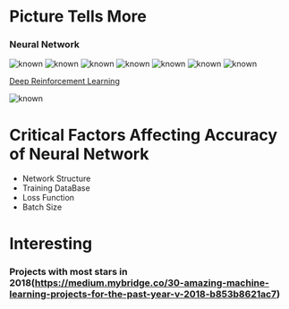 # Picture Tells More
### Neural Network
   ![known](https://github.com/gustavkkk/artificial-intelligence/blob/master/brain.jpg)
   ![known](https://github.com/gustavkkk/artificial-intelligence/blob/master/cnn.png)
   ![known](https://github.com/gustavkkk/artificial-intelligence/blob/master/cnn01.jpg)
   ![known](https://github.com/gustavkkk/artificial-intelligence/blob/master/cnn02.jpg)
   ![known](https://github.com/gustavkkk/artificial-intelligence/blob/master/cnn03.jpg)
   ![known](https://github.com/gustavkkk/artificial-intelligence/blob/master/rnn01.png)
   ![known](https://github.com/gustavkkk/artificial-intelligence/blob/master/rnn02.jpg)
   
   [Deep Reinforcement Learning](http://karpathy.github.io/2016/05/31/rl/)
   
   
   ![known](https://github.com/gustavkkk/artificial-intelligence/blob/master/nn-history.jpg)

# Critical Factors Affecting Accuracy of Neural Network
   - Network Structure
   - Training DataBase
   - Loss Function
   - Batch Size
   
# Interesting
### Projects with most stars in 2018(https://medium.mybridge.co/30-amazing-machine-learning-projects-for-the-past-year-v-2018-b853b8621ac7)
